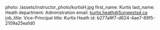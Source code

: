 photo: /assets/instructor_photo/kurtisH.jpg
first_name: Kurtis
last_name: Heath
department: Administration
email: kurtis.heath@Sunwestsd.ca
job_title: Vice-Principal
title: Kurtis Heath
id: b277a9f7-d624-4ae7-89f5-2109a25ea1d0
